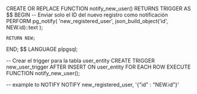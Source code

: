 CREATE OR REPLACE FUNCTION notify_new_user()
RETURNS TRIGGER AS $$
BEGIN
    -- Enviar solo el ID del nuevo registro como notificación
    PERFORM pg_notify(
        'new_registered_user',
        json_build_object('id', NEW.id)::text
    );

    RETURN NEW;
END;
$$ LANGUAGE plpgsql;

-- Crear el trigger para la tabla user_entity
CREATE TRIGGER new_user_trigger
AFTER INSERT ON user_entity
FOR EACH ROW
EXECUTE FUNCTION notify_new_user();

-- example to NOTIFY
NOTIFY new_registered_user, '{"id" : "NEW.id"}'
